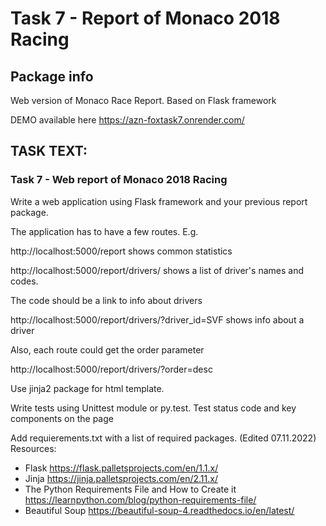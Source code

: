 # Task 7 - Report of Monaco 2018 Racing

## Package info
Web version of Monaco Race Report.  Based on Flask framework 

DEMO available here https://azn-foxtask7.onrender.com/

##  TASK TEXT:
### Task 7 - Web report of Monaco 2018 Racing
Write a web application using Flask framework and your previous report package.

The application has to have a few routes. E.g.

http://localhost:5000/report shows common statistics

http://localhost:5000/report/drivers/  shows a list of driver's names and codes. 

The code should be a link to info about drivers

http://localhost:5000/report/drivers/?driver_id=SVF shows info about a driver

Also, each route could get the order parameter

http://localhost:5000/report/drivers/?order=desc

Use jinja2 package for html template.

Write tests using Unittest module or py.test. Test status code and key components on the page

Add requierements.txt with a list of required packages. (Edited 07.11.2022)
Resources:

* Flask https://flask.palletsprojects.com/en/1.1.x/
* Jinja https://jinja.palletsprojects.com/en/2.11.x/
* The Python Requirements File and How to Create it  https://learnpython.com/blog/python-requirements-file/
* Beautiful Soup https://beautiful-soup-4.readthedocs.io/en/latest/
